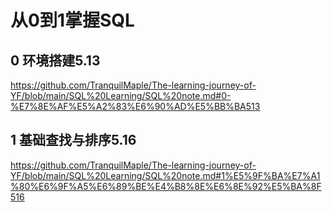 # 从0到1掌握SQL
## 0 环境搭建5.13 

https://github.com/TranquilMaple/The-learning-journey-of-YF/blob/main/SQL%20Learning/SQL%20note.md#0-%E7%8E%AF%E5%A2%83%E6%90%AD%E5%BB%BA513

## 1 基础查找与排序5.16

https://github.com/TranquilMaple/The-learning-journey-of-YF/blob/main/SQL%20Learning/SQL%20note.md#1%E5%9F%BA%E7%A1%80%E6%9F%A5%E6%89%BE%E4%B8%8E%E6%8E%92%E5%BA%8F516
